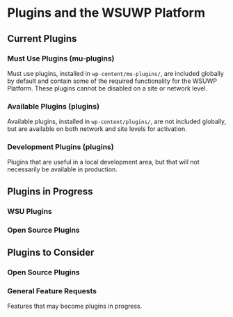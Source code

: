 # Plugins and the WSUWP Platform

## Current Plugins

### Must Use Plugins (mu-plugins)

Must use plugins, installed in `wp-content/mu-plugins/`, are included globally by default and contain some of the required functionality for the WSUWP Platform. These plugins cannot be disabled on a site or network level.

### Available Plugins (plugins)

Available plugins, installed in `wp-content/plugins/`, are not included globally, but are available on both network and site levels for activation.

### Development Plugins (plugins)

Plugins that are useful in a local development area, but that will not necessarily be available in production.

## Plugins in Progress

### WSU Plugins

### Open Source Plugins

## Plugins to Consider

### Open Source Plugins

### General Feature Requests

Features that may become plugins in progress.
